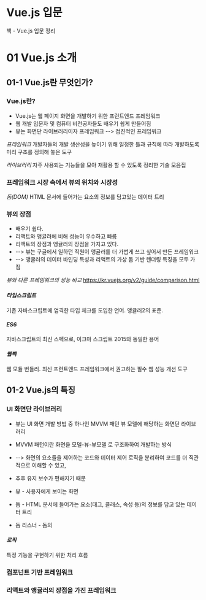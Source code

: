 # 


Vue.js 입문
=============

책 - Vue.js 입문 정리

# 01 Vue.js 소개
## 01-1 Vue.js란 무엇인가?
### Vue.js란?
- Vue.js는 웹 페이지 화면을 개발하기 위한 프런트엔드 프레임워크
- 웹 개발 입문자 및 컴퓨터 비전공자들도 배우기 쉽게 만들어짐
- 뷰는 화면단 라이브러리이자 프레임워크 --> 점진적인 프레임워크


*프레임워크*
개발자들의 개발 생산성을 높이기 위해 일정한 틀과 규칙에 따라 개발하도록 미리 구조를 정의해 놓은 도구

*라이브러리*
 자주 사용되는 기능들을 모아 재활용 할 수 있도록 정리한 기술 모음집


### 프레임워크 시장 속에서 뷰의 위치와 시장성
*돔(DOM)*
HTML 문서에 들어가는 요소의 정보를 담고있는 데이터 트리

### 뷰의 장점
- 배우기 쉽다.
- 리액트와 앵귤러에 비해 성능이 우수하고 빠름
- 리액트의 장점과 앵귤러의 장점을 가지고 있다.
- --> 뷰는 구글에서 일하던 직원이 앵귤러를 더 가볍게 쓰고 싶어서 만든 프레임워크
- --> 앵귤러의 데이터 바인딩 특성과 리액트의 가상 돔 기반 렌더링 특징을 모두 가짐

*뷰와 다른 프레임워크의 성능 비교*
https://kr.vuejs.org/v2/guide/comparison.html



#### *타입스크립트*

기존 자바스크립트에 엄격한 타입 체크를 도입한 언어. 앵귤러2의 표준.

#### *ES6*
자바스크립트의 최신 스펙으로, 이크마 스크립트 2015와 동일한 용어

#### *웹팩*
웹 모듈 번들러. 최신 프런트엔드 프레임워크에서 권고하는 필수 웹 성능 개선 도구

## 01-2 Vue.js의 특징



### UI 화면단 라이브러리
- 뷰는  UI 화면 개발 방법 중 하나인 MVVM 패턴 뷰 모델에 해당하는 화면단 라이브러리
- MVVM 패턴이란 화면을 모델-뷰-뷰모델 로 구조화하여 개발하는 방식
- --> 화면의 요소들을 제어하는 코드와 데이터 제어 로직을 분리하여 코드를 더 직관적으로 이해할 수 있고,
- 추후 유지 보수가 편해지기 때문

- 뷰 - 사용자에게 보이는 화면
- 돔 - HTML 문서에 들어가는 요소(태그, 클래스, 속성 등)의 정보를 담고 있는 데이터 트리
- 돔 리스너 - 돔의


#### *로직*
특정 기능을 구현하기 위한 처리 흐름
### 컴포넌트 기반 프레임워크
### 리액트와 앵귤러의 장점을 가진 프레임워크
